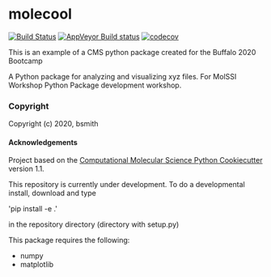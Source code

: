 molecool
==============================
[//]: # (Badges)
[![Build Status](https://travis-ci.com/bsmith24/molecool.svg?branch=master)](https://travis-ci.com/bsmith24/molecool)
[![AppVeyor Build status](https://ci.appveyor.com/api/projects/status/REPLACE_WITH_APPVEYOR_LINK/branch/master?svg=true)](https://ci.appveyor.com/project/REPLACE_WITH_OWNER_ACCOUNT/molecool/branch/master)
[![codecov](https://codecov.io/gh/REPLACE_WITH_OWNER_ACCOUNT/molecool/branch/master/graph/badge.svg)](https://codecov.io/gh/REPLACE_WITH_OWNER_ACCOUNT/molecool/branch/master)


This is an example of a CMS python package created for the Buffalo 2020 Bootcamp

A Python package for analyzing and visualizing xyz files. For MolSSI Workshop Python Package development workshop.

### Copyright

Copyright (c) 2020, bsmith


#### Acknowledgements
 
Project based on the 
[Computational Molecular Science Python Cookiecutter](https://github.com/molssi/cookiecutter-cms) version 1.1.

This repository is currently under development. To do a developmental install, download and type

'pip install -e .'

in the repository directory (directory with setup.py)

This package requires the following:
   - numpy
   - matplotlib

